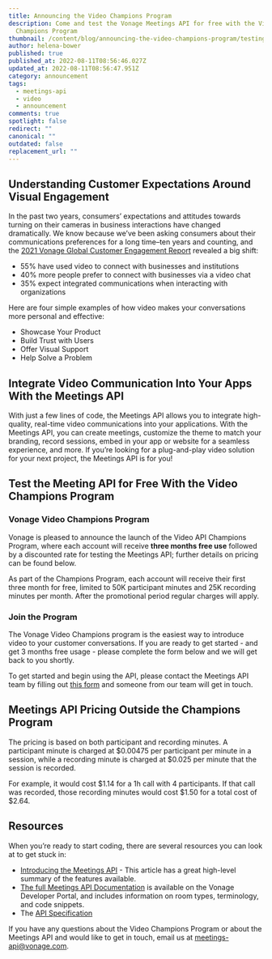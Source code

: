 ```yaml
---
title: Announcing the Video Champions Program
description: Come and test the Vonage Meetings API for free with the Video
  Champions Program
thumbnail: /content/blog/announcing-the-video-champions-program/testing-meetings-api.png
author: helena-bower
published: true
published_at: 2022-08-11T08:56:46.027Z
updated_at: 2022-08-11T08:56:47.951Z
category: announcement
tags:
  - meetings-api
  - video
  - announcement
comments: true
spotlight: false
redirect: ""
canonical: ""
outdated: false
replacement_url: ""
---
```

## Understanding Customer Expectations Around Visual Engagement  

In the past two years, consumers’ expectations and attitudes towards turning on their cameras in business interactions have changed dramatically. We know because we’ve been asking consumers about their communications preferences for a long time–ten years and counting, and the [2021 Vonage Global Customer Engagement Report](https://www.vonage.com/resources/publications/global-customer-engagement-report-2021/) revealed a big shift:

* 55% have used video to connect with businesses and institutions
* 40% more people prefer to connect with businesses via a video chat
* 35% expect integrated communications when interacting with organizations

Here are four simple examples of how video makes your conversations more personal and effective:

* Showcase Your Product
* Build Trust with Users
* Offer Visual Support
* Help Solve a Problem


## Integrate Video Communication Into Your Apps With the Meetings API

With just a few lines of code, the Meetings API allows you to integrate high-quality, real-time video communications into your applications. With the Meetings API, you can create meetings, customize the theme to match your branding, record sessions, embed in your app or website for a seamless experience, and more. If you’re looking for a plug-and-play video solution for your next project, the Meetings API is for you! 

## Test the Meeting API for Free With the Video Champions Program

### Vonage Video Champions Program

Vonage is pleased to announce the launch of the Video API Champions Program, where each account will receive **three months free use** followed by a discounted rate for testing the Meetings API; further details on pricing can be found below. 

As part of the Champions Program, each account will receive their first three month for free, limited to 50K participant minutes and 25K recording minutes per month. After the promotional period regular charges will apply.

### Join the Program
The Vonage Video Champions program is the easiest way to introduce video to your customer conversations. If you are ready to get started - and get 3 months free usage - please complete the form below and we will get back to you shortly.

To get started and begin using the API, please contact the Meetings API team by filling out [this form](https://forms.gle/p3vVbPAqaWiGdzbU8) and someone from our team will get in touch.


## Meetings API Pricing Outside the Champions Program
The pricing is based on both participant and recording minutes. A participant minute is charged at $0.00475 per participant per minute in a session, while a recording minute is charged at $0.025 per minute that the session is recorded.

For example, it would cost $1.14 for a 1h call with 4 participants. If that call was recorded, those recording minutes would cost $1.50 for a total cost of $2.64. 


## Resources
When you’re ready to start coding, there are several resources you can look at to get stuck in:

* [Introducing the Meetings API](https://developer.vonage.com/blog/22/03/29/introducing-the-meetings-api) - This article has a great high-level summary of the features available.
* [The full Meetings API Documentation](https://developer.vonage.com/meetings/overview) is available on the Vonage Developer Portal, and includes information on room types, terminology, and code snippets.
* The [API Specification](https://developer.vonage.com/api/meetings)

If you have any questions about the Video Champions Program or about the Meetings API and would like to get in touch, email us at meetings-api@vonage.com.
